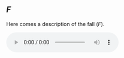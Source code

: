 ## *F*

Here comes a description of the fall (*F*).




<audio controls="controls">
  <source type="audio/mp3" src="ejemplo.mp3"></source>
</audio>